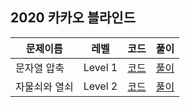 ## 2020 카카오 블라인드

|문제이름|레벨|코드|풀이|
|--|--|--|--|
|문자열 압축|Level 1|[코드](./Q-01.java)|[풀이](https://velog.io/@jwkim/2020-kakao-blind-summarize-string)|
|자물쇠와 열쇠|Level 2|[코드](./Q-03.java)|[풀이](https://velog.io/@jwkim/2020-kakao-blind-lock-and-key)|
